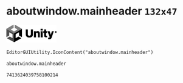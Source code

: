 # aboutwindow.mainheader `132x47`
<img src="/img/aboutwindow.mainheader.png" width=132 height=47>

``` CSharp
EditorGUIUtility.IconContent("aboutwindow.mainheader")
```
```
aboutwindow.mainheader
```
```
7413624039758100214
```
